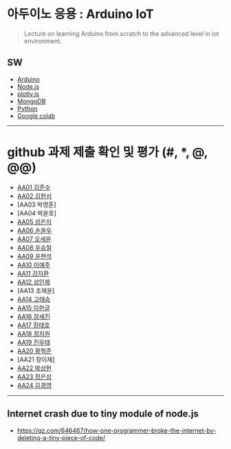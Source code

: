 # 아두이노 응용 : Arduino IoT
> Lecture on learning Arduino from scratch to the advanced level in iot environment.

## SW
- [Arduino](https://www.arduino.cc/)
- [Node.js](https://nodejs.org/ko/)
- [plotly.js](https://plot.ly/)
- [MongoDB](https://www.mongodb.com/download-center#community)
- [Python](https://www.anaconda.com)
- [Google colab](https://colab.research.google.com/)
---

# github 과제 제출 확인 및 평가 (#, *, @, @@)
- [AA01	김준수](http://github.com/96wnstn/AA01)
- [AA02	김현서](https://github.com/HyunSeo0928/AA02)
- [AA03	박영훈]
- [AA04	박윤호]
- [AA05	성은지](https://github.com/eun-jiii/AA05)
- [AA06	손윤우](https://github.com/yunuu/AA06)
- [AA07	오세윤](https://github.com/chilledlife/AA07)
- [AA08	우승철](https://github.com/woo-seung-cheol/AA08)
- [AA09	윤현석](https://github.com/yhs11116/AA09)
- [AA10	이예주](https://github.com/JJangyeJJangju/AA10)
- [AA11	강지환](https://github.com/qkqh9635/aa11)
- [AA12	성인제](https://github.com/nsa32300/AA12)
- [AA13	조재윤]
- [AA14	고태승](https://github.com/xotmddlsp2/AA14)
- [AA15	이한글](https://github.com/hangle9449/aa15)
- [AA16	장세진](https://github.com/sejin573/aa16)
- [AA17	장태호](https://github.com/HINEET/AA17)
- [AA18	정지원](https://github.com/lalalalalra/AA18)
- [AA19	진우태](https://github.com/Wjkdj/AA19)
- [AA20	황혁준](https://github.com/FL08/aa20)
- [AA21	장이제]
- [AA22	박상현](https://github.com/Endien96/AA22)
- [AA23	정은성](https://github.com/memory98/aa23)
- [AA24	김경영](https://github.com/IjuHM17/aa24)

---
## Internet crash due to tiny module of node.js
* https://qz.com/646467/how-one-programmer-broke-the-internet-by-deleting-a-tiny-piece-of-code/

